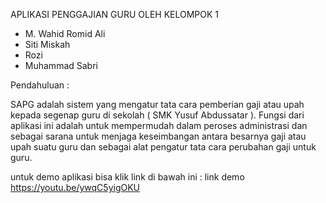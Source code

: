 APLIKASI PENGGAJIAN GURU
OLEH KELOMPOK 1
- M. Wahid Romid Ali
- Siti Miskah
- Rozi
- Muhammad Sabri

Pendahuluan :

SAPG adalah sistem yang mengatur tata cara pemberian gaji atau upah kepada segenap guru di sekolah ( SMK Yusuf Abdussatar ). 
Fungsi dari aplikasi ini adalah untuk mempermudah dalam peroses administrasi dan sebagai sarana untuk menjaga keseimbangan antara besarnya
gaji atau upah suatu guru dan sebagai alat pengatur tata cara perubahan gaji untuk guru.

untuk demo aplikasi bisa klik link di bawah ini :
link demo https://youtu.be/ywqC5yigOKU


